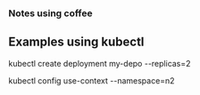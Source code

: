 ### Notes using coffee


## Examples using kubectl

kubectl create deployment my-depo --replicas=2


kubectl config use-context <ctx> --namespace=n2